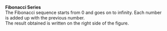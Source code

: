 <b>Fibonacci Series</b> <br>
The Fibonacci sequence starts from 0 and goes on to infinity. Each number is added up with the previous number. <br>
The result obtained is written on the right side of the figure.
